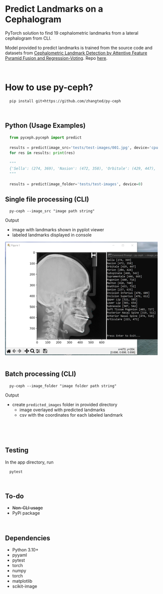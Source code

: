 # Predict Landmarks on a Cephalogram
PyTorch solution to find 19 cephalometric landmarks from a lateral cephalogram from CLI.

Model provided to predict landmarks is trained from the source code and datasets from [Cephalometric Landmark Detection by Attentive Feature Pyramid Fusion and Regression-Voting](https://arxiv.org/pdf/1908.08841.pdf). Repo [here](https://github.com/runnanchen/Anatomic-Landmark-Detection).

<br>

# How to use py-ceph?
```commandline
  pip install git+https://github.com/zhangted/py-ceph
```

<br>

## Python (Usage Examples)
```python
  from pyceph.pyceph import predict

  results = predict(image_src='tests/test-images/001.jpg', device='cpu')
  for res in results: print(res)

  """
  {'Sella': (274, 369), 'Nasion': (472, 358), 'Orbitale': (429, 447), 'Porion': (204, 424), 'Subspinale': (468, 542), 'Supramentale': (446, 669), 'Pogonion': (440, 716), 'Menton': (418, 740), 'Gnathion': (433, 732), 'Gonion': (237, 635), 'Incision Inferius': (470, 609), 'Incision Superius': (476, 612), 'Upper Lip': (521, 585), 'Lower Lip': (503, 654), 'Subnasale': (507, 542), 'Soft Tissue Pogonion': (485, 727), 'Posterior Nasal Spine': (319, 511), 'Anterior Nasal Spine': (474, 518), 'Articulare': (223, 473)}
  """

  results = predict(image_folder='tests/test-images', device=0)
```

## Single file processing (CLI)

```commandline
  py-ceph --image_src "image path string"
```

Output
- image with landmarks shown in pyplot viewer
- labeled landmarks displayed in console

<img src="single.png" alt="single file processing example" width="500"/><br><br>


## Batch processing (CLI)

```commandline
  py-ceph --image_folder "image folder path string"
```
Output
- create `predicted_images` folder in provided directory
  - image overlayed with predicted landmarks
  - csv with the coordinates for each labeled landmark

<br><br><br>

## Testing
In the app directory, run
```commandline
  pytest
```
<br>

## To-do
- <s>Non-CLI usage</s>
- PyPi package

<br>

## Dependencies
- Python 3.10+
- pyyaml
- pytest
- torch
- numpy
- torch
- matplotlib
- scikit-image
